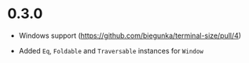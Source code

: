 0.3.0
=====

  * Windows support (https://github.com/biegunka/terminal-size/pull/4)

  * Added `Eq`, `Foldable` and `Traversable` instances for `Window`

